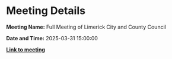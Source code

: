 # Meeting Details

**Meeting Name:** Full Meeting of Limerick City and County Council

**Date and Time:** 2025-03-31 15:00:00

**<a href="https://www.limerick.ie/council/whats-on/full-meeting-of-limerick-city-and-county-council-11" target="_blank">Link to meeting</a>**
